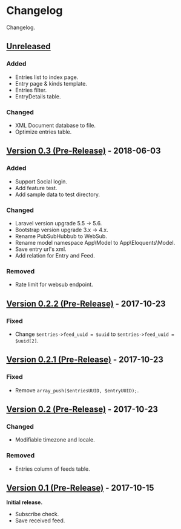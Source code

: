 # Changelog
Changelog.

## [Unreleased]
### Added
- Entries list to index page.
- Entry page & kinds template.
- Entries filter.
- EntryDetails table.

### Changed
- XML Document database to file.
- Optimize entries table.

## [Version 0.3 (Pre-Release)][0.3] - 2018-06-03
### Added
- Support Social login.
- Add feature test.
- Add sample data to test directory.

### Changed
- Laravel version upgrade 5.5 -> 5.6.
- Bootstrap version upgrade 3.x -> 4.x.
- Rename PubSubHubbub to WebSub.
- Rename model namespace App\Model to App\Eloquents\Model.
- Save entry url's xml.
- Add relation for Entry and Feed.

### Removed
- Rate limit for websub endpoint.

## [Version 0.2.2 (Pre-Release)][0.2.2] - 2017-10-23
### Fixed
- Change `$entries->feed_uuid = $uuid` to `$entries->feed_uuid = $uuid[2]`.

## [Version 0.2.1 (Pre-Release)][0.2.1] - 2017-10-23
### Fixed
- Remove `array_push($entriesUUID, $entryUUID);`.

## [Version 0.2 (Pre-Release)][0.2] - 2017-10-23
### Changed
- Modifiable timezone and locale.

### Removed
- Entries column of feeds table.

## [Version 0.1 (Pre-Release)][0.1] - 2017-10-15
**Initial release.**
- Subscribe check.
- Save received feed.

[Unreleased]: https://github.com/kPherox/JMA-Publish-Sharer/compare/v0.3...develop
[0.3]: https://github.com/kPherox/JMA-Publish-Sharer/compare/v0.2.2...v0.3
[0.2.2]: https://github.com/kPherox/JMA-Publish-Sharer/compare/v0.2.1...v0.2.2
[0.2.1]: https://github.com/kPherox/JMA-Publish-Sharer/compare/v0.2...v0.2.1
[0.2]: https://github.com/kPherox/JMA-Publish-Sharer/compare/v0.1...v0.2
[0.1]: https://github.com/kPherox/JMA-Publish-Sharer/compare/3a2ef9c...v0.1

